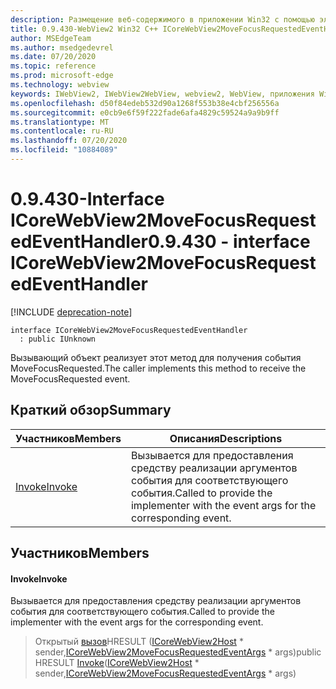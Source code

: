 ```yaml
---
description: Размещение веб-содержимого в приложении Win32 с помощью элемента управления Microsoft Edge WebView2
title: 0.9.430-WebView2 Win32 C++ ICoreWebView2MoveFocusRequestedEventHandler
author: MSEdgeTeam
ms.author: msedgedevrel
ms.date: 07/20/2020
ms.topic: reference
ms.prod: microsoft-edge
ms.technology: webview
keywords: IWebView2, IWebView2WebView, webview2, WebView, приложения Win32, Win32, EDGE, ICoreWebView2, ICoreWebView2Host, элемент управления "веб-браузер", HTML Edge
ms.openlocfilehash: d50f84edeb532d90a1268f553b38e4cbf256556a
ms.sourcegitcommit: e0cb9e6f59f222fade6afa4829c59524a9a9b9ff
ms.translationtype: MT
ms.contentlocale: ru-RU
ms.lasthandoff: 07/20/2020
ms.locfileid: "10884089"
---
```

# <span data-ttu-id="8484f-104">0.9.430-Interface ICoreWebView2MoveFocusRequestedEventHandler</span><span class="sxs-lookup"><span data-stu-id="8484f-104">0.9.430 - interface ICoreWebView2MoveFocusRequestedEventHandler</span></span> 

[!INCLUDE [deprecation-note](../../includes/deprecation-note.md)]

```
interface ICoreWebView2MoveFocusRequestedEventHandler
  : public IUnknown
```

<span data-ttu-id="8484f-105">Вызывающий объект реализует этот метод для получения события MoveFocusRequested.</span><span class="sxs-lookup"><span data-stu-id="8484f-105">The caller implements this method to receive the MoveFocusRequested event.</span></span>

## <span data-ttu-id="8484f-106">Краткий обзор</span><span class="sxs-lookup"><span data-stu-id="8484f-106">Summary</span></span>

 <span data-ttu-id="8484f-107">Участников</span><span class="sxs-lookup"><span data-stu-id="8484f-107">Members</span></span>                        | <span data-ttu-id="8484f-108">Описания</span><span class="sxs-lookup"><span data-stu-id="8484f-108">Descriptions</span></span>
--------------------------------|---------------------------------------------
[<span data-ttu-id="8484f-109">Invoke</span><span class="sxs-lookup"><span data-stu-id="8484f-109">Invoke</span></span>](#invoke) | <span data-ttu-id="8484f-110">Вызывается для предоставления средству реализации аргументов события для соответствующего события.</span><span class="sxs-lookup"><span data-stu-id="8484f-110">Called to provide the implementer with the event args for the corresponding event.</span></span>

## <span data-ttu-id="8484f-111">Участников</span><span class="sxs-lookup"><span data-stu-id="8484f-111">Members</span></span>

#### <span data-ttu-id="8484f-112">Invoke</span><span class="sxs-lookup"><span data-stu-id="8484f-112">Invoke</span></span> 

<span data-ttu-id="8484f-113">Вызывается для предоставления средству реализации аргументов события для соответствующего события.</span><span class="sxs-lookup"><span data-stu-id="8484f-113">Called to provide the implementer with the event args for the corresponding event.</span></span>

> <span data-ttu-id="8484f-114">Открытый [вызов](#invoke)HRESULT ([ICoreWebView2Host](ICoreWebView2Host.md) \* sender,[ICoreWebView2MoveFocusRequestedEventArgs](ICoreWebView2MoveFocusRequestedEventArgs.md) \* args)</span><span class="sxs-lookup"><span data-stu-id="8484f-114">public HRESULT [Invoke](#invoke)([ICoreWebView2Host](ICoreWebView2Host.md) \* sender,[ICoreWebView2MoveFocusRequestedEventArgs](ICoreWebView2MoveFocusRequestedEventArgs.md) \* args)</span></span>

